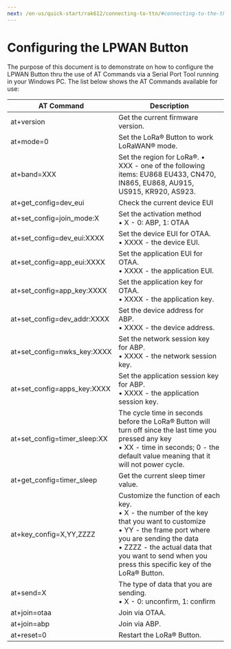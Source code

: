 ```yaml
---
next: /en-us/quick-start/rak612/connecting-to-ttn/#connecting-to-the-things-network-ttn
---
```


# Configuring the LPWAN Button

The purpose of this document is to demonstrate on how to configure the LPWAN Button thru the use of AT Commands via a Serial Port Tool running in your Windows PC. The list below shows the AT Commands available for use:

| AT Command | Description | 
| ---- | ---- | 
| at+version | Get the current firmware version. | 
| at+mode=0 | Set the LoRa® Button to work LoRaWAN® mode. | 
| at+band=XXX | Set the region for LoRa®. • XXX - one of the following items: EU868 EU433, CN470, IN865, EU868, AU915, US915, KR920, AS923. | 
| at+get_config=dev_eui | Check the current device EUI | 
| at+set_config=join_mode:X | Set the activation method <br>• X - 0: ABP, 1: OTAA | 
| at+set_config=dev_eui:XXXX | Set the device EUI for OTAA. <br>• XXXX - the device EUI. | 
| at+set_config=app_eui:XXXX | Set the application EUI for OTAA. <br>• XXXX - the application EUI. | 
| at+set_config=app_key:XXXX | Set the application key for OTAA. <br>• XXXX - the application key. | 
| at+set_config=dev_addr:XXXX | Set the device address for ABP. <br>• XXXX - the device address. | 
| at+set_config=nwks_key:XXXX | Set the network session key for ABP. <br>• XXXX - the network session key. | 
| at+set_config=apps_key:XXXX | Set the application session key for ABP. <br>• XXXX - the application session key. | 
| at+set_config=timer_sleep:XX | The cycle time in seconds before the LoRa® Button will turn off since the last time you pressed any key <br>• XX - time in seconds; 0 - the default value meaning that it will not power cycle. | 
| at+get_config=timer_sleep | Get the current sleep timer value. | 
| at+key_config=X,YY,ZZZZ | Customize the function of each key. <br>• X - the number of the key that you want to customize <br>• YY - the frame port where you are sending the data <br>• ZZZZ - the actual data that you want to send when you press this specific key of the LoRa® Button. | 
| at+send=X | The type of data that you are sending. <br>• X - 0: unconfirm, 1: confirm | 
| at+join=otaa | Join via OTAA. | 
| at+join=abp | Join via ABP. | 
| at+reset=0 | Restart the LoRa® Button. | 


